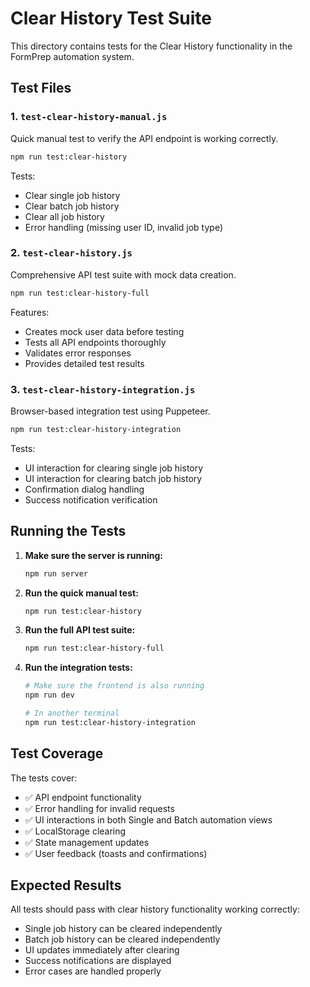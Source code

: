 # Clear History Test Suite

This directory contains tests for the Clear History functionality in the FormPrep automation system.

## Test Files

### 1. `test-clear-history-manual.js`
Quick manual test to verify the API endpoint is working correctly.

```bash
npm run test:clear-history
```

Tests:
- Clear single job history
- Clear batch job history  
- Clear all job history
- Error handling (missing user ID, invalid job type)

### 2. `test-clear-history.js`
Comprehensive API test suite with mock data creation.

```bash
npm run test:clear-history-full
```

Features:
- Creates mock user data before testing
- Tests all API endpoints thoroughly
- Validates error responses
- Provides detailed test results

### 3. `test-clear-history-integration.js`
Browser-based integration test using Puppeteer.

```bash
npm run test:clear-history-integration
```

Tests:
- UI interaction for clearing single job history
- UI interaction for clearing batch job history
- Confirmation dialog handling
- Success notification verification

## Running the Tests

1. **Make sure the server is running:**
   ```bash
   npm run server
   ```

2. **Run the quick manual test:**
   ```bash
   npm run test:clear-history
   ```

3. **Run the full API test suite:**
   ```bash
   npm run test:clear-history-full
   ```

4. **Run the integration tests:**
   ```bash
   # Make sure the frontend is also running
   npm run dev
   
   # In another terminal
   npm run test:clear-history-integration
   ```

## Test Coverage

The tests cover:
- ✅ API endpoint functionality
- ✅ Error handling for invalid requests
- ✅ UI interactions in both Single and Batch automation views
- ✅ LocalStorage clearing
- ✅ State management updates
- ✅ User feedback (toasts and confirmations)

## Expected Results

All tests should pass with clear history functionality working correctly:
- Single job history can be cleared independently
- Batch job history can be cleared independently
- UI updates immediately after clearing
- Success notifications are displayed
- Error cases are handled properly